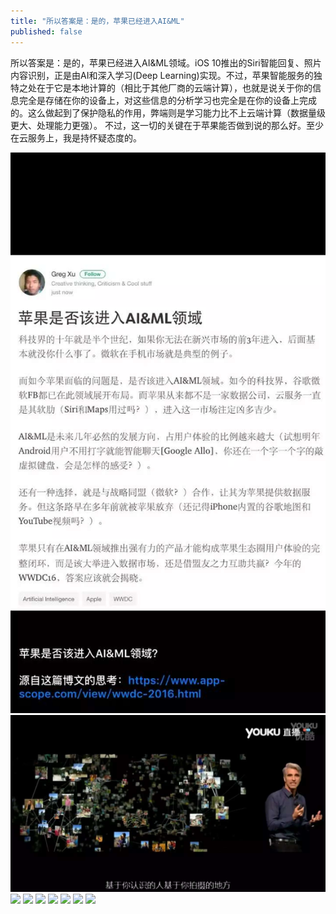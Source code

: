 ```yaml
---
title: "所以答案是：是的，苹果已经进入AI&ML"
published: false
---
```

所以答案是：是的，苹果已经进入AI&ML领域。iOS 10推出的Siri智能回复、照片内容识别，正是由AI和深入学习(Deep Learning)实现。不过，苹果智能服务的独特之处在于它是本地计算的（相比于其他厂商的云端计算），也就是说关于你的信息完全是存储在你的设备上，对这些信息的分析学习也完全是在你的设备上完成的。这么做起到了保护隐私的作用，弊端则是学习能力比不上云端计算（数据量级更大、处理能力更强）。
不过，这一切的关键在于苹果能否做到说的那么好。至少在云服务上，我是持怀疑态度的。

![](./1.jpg)
![](./2.jpg)
![](./3.jpg)
![](./4.jpg)
![](./5.jpg)
![](./6.jpg)
![](./7.jpg)
![](./8.jpg)
![](./9.jpg)
